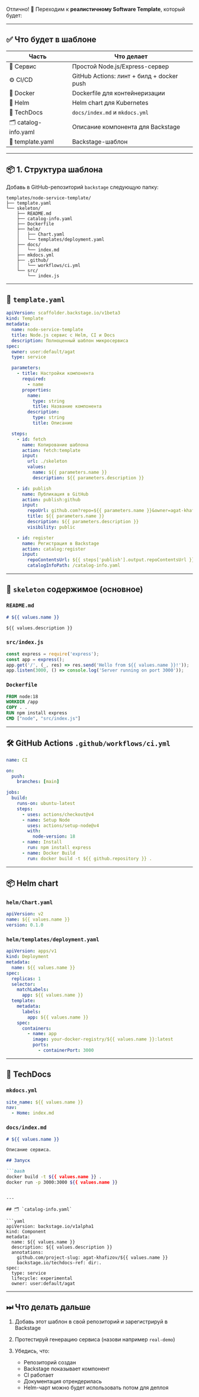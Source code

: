 Отлично! 🎉 Переходим к **реалистичному Software Template**, который будет:

---

## ✅ Что будет в шаблоне

| Часть                | Что делает                                |
| -------------------- | ----------------------------------------- |
| 📁 Сервис            | Простой Node.js/Express-сервер            |
| ⚙️ CI/CD             | GitHub Actions: линт + билд + docker push |
| 🐳 Docker            | Dockerfile для контейнеризации            |
| 📄 Helm              | Helm chart для Kubernetes                 |
| 📘 TechDocs          | `docs/index.md` и `mkdocs.yml`            |
| 🗂 catalog-info.yaml | Описание компонента для Backstage         |
| 🧙 template.yaml     | Backstage-шаблон                          |

---

## 📦 1. Структура шаблона

Добавь в GitHub-репозиторий `backstage` следующую папку:

```
templates/node-service-template/
├── template.yaml
└── skeleton/
    ├── README.md
    ├── catalog-info.yaml
    ├── Dockerfile
    ├── helm/
    │   ├── Chart.yaml
    │   └── templates/deployment.yaml
    ├── docs/
    │   └── index.md
    ├── mkdocs.yml
    ├── .github/
    │   └── workflows/ci.yml
    └── src/
        └── index.js
```

---

## 🧙 `template.yaml`

```yaml
apiVersion: scaffolder.backstage.io/v1beta3
kind: Template
metadata:
  name: node-service-template
  title: Node.js сервис с Helm, CI и Docs
  description: Полноценный шаблон микросервиса
spec:
  owner: user:default/agat
  type: service

  parameters:
    - title: Настройки компонента
      required:
        - name
      properties:
        name:
          type: string
          title: Название компонента
        description:
          type: string
          title: Описание

  steps:
    - id: fetch
      name: Копирование шаблона
      action: fetch:template
      input:
        url: ./skeleton
        values:
          name: ${{ parameters.name }}
          description: ${{ parameters.description }}

    - id: publish
      name: Публикация в GitHub
      action: publish:github
      input:
        repoUrl: github.com?repo=${{ parameters.name }}&owner=agat-khafizov
        title: ${{ parameters.name }}
        description: ${{ parameters.description }}
        visibility: public

    - id: register
      name: Регистрация в Backstage
      action: catalog:register
      input:
        repoContentsUrl: ${{ steps['publish'].output.repoContentsUrl }}
        catalogInfoPath: /catalog-info.yaml
```

---

## 📁 `skeleton` содержимое (основное)

### `README.md`

```md
# ${{ values.name }}

${{ values.description }}
```

### `src/index.js`

```js
const express = require('express');
const app = express();
app.get('/', (_, res) => res.send('Hello from ${{ values.name }}!'));
app.listen(3000, () => console.log('Server running on port 3000'));
```

### `Dockerfile`

```dockerfile
FROM node:18
WORKDIR /app
COPY . .
RUN npm install express
CMD ["node", "src/index.js"]
```

---

## 🛠 GitHub Actions `.github/workflows/ci.yml`

```yaml
name: CI

on:
  push:
    branches: [main]

jobs:
  build:
    runs-on: ubuntu-latest
    steps:
      - uses: actions/checkout@v4
      - name: Setup Node
        uses: actions/setup-node@v4
        with:
          node-version: 18
      - name: Install
        run: npm install express
      - name: Docker Build
        run: docker build -t ${{ github.repository }} .
```

---

## 📦 Helm chart

### `helm/Chart.yaml`

```yaml
apiVersion: v2
name: ${{ values.name }}
version: 0.1.0
```

### `helm/templates/deployment.yaml`

```yaml
apiVersion: apps/v1
kind: Deployment
metadata:
  name: ${{ values.name }}
spec:
  replicas: 1
  selector:
    matchLabels:
      app: ${{ values.name }}
  template:
    metadata:
      labels:
        app: ${{ values.name }}
    spec:
      containers:
        - name: app
          image: your-docker-registry/${{ values.name }}:latest
          ports:
            - containerPort: 3000
```

---

## 📘 TechDocs

### `mkdocs.yml`

```yaml
site_name: ${{ values.name }}
nav:
  - Home: index.md
```

### `docs/index.md`

````md
# ${{ values.name }}

Описание сервиса.

## Запуск

```bash
docker build -t ${{ values.name }} .
docker run -p 3000:3000 ${{ values.name }}
````

````

---

## 🗂 `catalog-info.yaml`

```yaml
apiVersion: backstage.io/v1alpha1
kind: Component
metadata:
  name: ${{ values.name }}
  description: ${{ values.description }}
  annotations:
    github.com/project-slug: agat-khafizov/${{ values.name }}
    backstage.io/techdocs-ref: dir:.
spec:
  type: service
  lifecycle: experimental
  owner: user:default/agat
````

---

## ⏭ Что делать дальше

1. Добавь этот шаблон в свой репозиторий и зарегистрируй в Backstage
2. Протестируй генерацию сервиса (назови например `real-demo`)
3. Убедись, что:

   * Репозиторий создан
   * Backstage показывает компонент
   * CI работает
   * Документация отрендерилась
   * Helm-чарт можно будет использовать потом для деплоя


